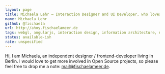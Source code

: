 ```yaml
---
layout: page
title: Michaela Lehr – Interaction Designer and UI Developer, who loves knitting, yoga and games
name: Michaela Lehr
github: @fischaela
url: http://ahoy.fischaelameer.de
tags: webgl, angularjs, interaction design, information architecture, unity, front-end
status: available-ish
rate: unspecified
---
```


Hi, I am Michaela, an independent designer / frontend-developer living in Berlin. I would love to get more involved in Open Source projects, so please feel free to drop me a note: <mail@fischaelameer.de>.
